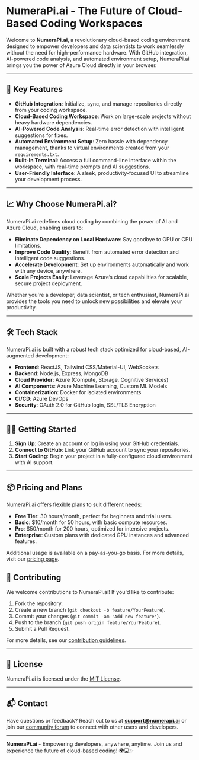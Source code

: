 # NumeraPi.ai - The Future of Cloud-Based Coding Workspaces

Welcome to **NumeraPi.ai**, a revolutionary cloud-based coding environment designed to empower developers and data scientists to work seamlessly without the need for high-performance hardware. With GitHub integration, AI-powered code analysis, and automated environment setup, NumeraPi.ai brings you the power of Azure Cloud directly in your browser.

---

## 🚀 Key Features

- **GitHub Integration**: Initialize, sync, and manage repositories directly from your coding workspace.
- **Cloud-Based Coding Workspace**: Work on large-scale projects without heavy hardware dependencies.
- **AI-Powered Code Analysis**: Real-time error detection with intelligent suggestions for fixes.
- **Automated Environment Setup**: Zero hassle with dependency management, thanks to virtual environments created from your `requirements.txt`.
- **Built-In Terminal**: Access a full command-line interface within the workspace, with real-time prompts and AI suggestions.
- **User-Friendly Interface**: A sleek, productivity-focused UI to streamline your development process.

---

## 📈 Why Choose NumeraPi.ai?

NumeraPi.ai redefines cloud coding by combining the power of AI and Azure Cloud, enabling users to:
- **Eliminate Dependency on Local Hardware**: Say goodbye to GPU or CPU limitations.
- **Improve Code Quality**: Benefit from automated error detection and intelligent code suggestions.
- **Accelerate Development**: Set up environments automatically and work with any device, anywhere.
- **Scale Projects Easily**: Leverage Azure’s cloud capabilities for scalable, secure project deployment.

Whether you're a developer, data scientist, or tech enthusiast, NumeraPi.ai provides the tools you need to unlock new possibilities and elevate your productivity.

---

## 🛠️ Tech Stack

NumeraPi.ai is built with a robust tech stack optimized for cloud-based, AI-augmented development:

- **Frontend**: ReactJS, Tailwind CSS/Material-UI, WebSockets
- **Backend**: Node.js, Express, MongoDB
- **Cloud Provider**: Azure (Compute, Storage, Cognitive Services)
- **AI Components**: Azure Machine Learning, Custom ML Models
- **Containerization**: Docker for isolated environments
- **CI/CD**: Azure DevOps
- **Security**: OAuth 2.0 for GitHub login, SSL/TLS Encryption

---

## 🧑‍💻 Getting Started

1. **Sign Up**: Create an account or log in using your GitHub credentials.
2. **Connect to GitHub**: Link your GitHub account to sync your repositories.
3. **Start Coding**: Begin your project in a fully-configured cloud environment with AI support.

---

## 📦 Pricing and Plans

NumeraPi.ai offers flexible plans to suit different needs:

- **Free Tier**: 30 hours/month, perfect for beginners and trial users.
- **Basic**: $10/month for 50 hours, with basic compute resources.
- **Pro**: $50/month for 200 hours, optimized for intensive projects.
- **Enterprise**: Custom plans with dedicated GPU instances and advanced features.

Additional usage is available on a pay-as-you-go basis. For more details, visit our [pricing page](https://numerapi.ai/pricing).

## 🤝 Contributing

We welcome contributions to NumeraPi.ai! If you'd like to contribute:
1. Fork the repository.
2. Create a new branch (`git checkout -b feature/YourFeature`).
3. Commit your changes (`git commit -am 'Add new feature'`).
4. Push to the branch (`git push origin feature/YourFeature`).
5. Submit a Pull Request.

For more details, see our [contribution guidelines](CONTRIBUTING.md).

---

## 📝 License

NumeraPi.ai is licensed under the [MIT License](LICENSE).

---

## 📬 Contact

Have questions or feedback? Reach out to us at **support@numerapi.ai** or join our [community forum](https://community.numerapi.ai) to connect with other users and developers.

---

**NumeraPi.ai** - Empowering developers, anywhere, anytime. Join us and experience the future of cloud-based coding! 🌍💻✨
